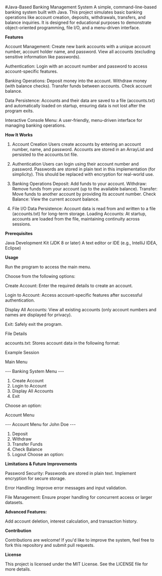 #Java-Based Banking Management System
A simple, command-line-based banking system built with Java. This project simulates basic banking operations like account creation, deposits, withdrawals, transfers, and balance inquiries. It is designed for educational purposes to demonstrate object-oriented programming, file I/O, and a menu-driven interface.


**Features**

Account Management:
Create new bank accounts with a unique account number, account holder name, and password.
View all accounts (excluding sensitive information like passwords).

Authentication:
Login with an account number and password to access account-specific features.

Banking Operations:
Deposit money into the account.
Withdraw money (with balance checks).
Transfer funds between accounts.
Check account balance.

Data Persistence:
Accounts and their data are saved to a file (accounts.txt) and automatically loaded on startup, ensuring data is not lost after the program exits.

Interactive Console Menu:
A user-friendly, menu-driven interface for managing banking operations.

**How It Works**

1. Account Creation
Users create accounts by entering an account number, name, and password.
Accounts are stored in an ArrayList and persisted to the accounts.txt file.

3. Authentication
Users can login using their account number and password.
Passwords are stored in plain text in this implementation (for simplicity). This should be replaced with encryption for real-world use.

5. Banking Operations
Deposit: Add funds to your account.
Withdraw: Remove funds from your account (up to the available balance).
Transfer: Move funds to another account by providing its account number.
Check Balance: View the current account balance.

7. File I/O
Data Persistence: Account data is read from and written to a file (accounts.txt) for long-term storage.
Loading Accounts: At startup, accounts are loaded from the file, maintaining continuity across sessions.


**Prerequisites**

Java Development Kit (JDK 8 or later)
A text editor or IDE (e.g., IntelliJ IDEA, Eclipse)


**Usage**

Run the program to access the main menu.

Choose from the following options:

Create Account: Enter the required details to create an account.

Login to Account: Access account-specific features after successful authentication.

Display All Accounts: View all existing accounts (only account numbers and names are displayed for privacy).

Exit: Safely exit the program.

File Details

accounts.txt: Stores account data in the following format:

Example Session

Main Menu

--- Banking System Menu ---

1. Create Account
2. Login to Account
3. Display All Accounts
4. Exit

Choose an option:

Account Menu

--- Account Menu for John Doe ---
1. Deposit
2. Withdraw
3. Transfer Funds
4. Check Balance
5. Logout
Choose an option:

**Limitations & Future Improvements**

Password Security:
Passwords are stored in plain text. Implement encryption for secure storage.

Error Handling:
Improve error messages and input validation.

File Management:
Ensure proper handling for concurrent access or larger datasets.

**Advanced Features:**

Add account deletion, interest calculation, and transaction history.

**Contribution**

Contributions are welcome! If you'd like to improve the system, feel free to fork this repository and submit pull requests.

**License**

This project is licensed under the MIT License. See the LICENSE file for more details.
